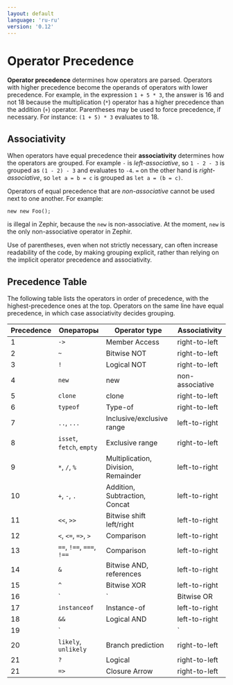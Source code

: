 ```yaml
---
layout: default
language: 'ru-ru'
version: '0.12'
---
```


# Operator Precedence
**Operator precedence** determines how operators are parsed. Operators with higher precedence become the operands of operators with lower precedence. For example, in the expression `1 + 5 * 3`, the answer is 16 and not 18 because the multiplication (`*`) operator has a higher precedence than the addition (`+`) operator. Parentheses may be used to force precedence, if necessary. For instance: `(1 + 5) * 3` evaluates to 18.

<a name='operator-precedence-associativity'></a>

## Associativity
When operators have equal precedence their **associativity** determines how the operators are grouped. For example `-` is _left-associative_, so `1 - 2 - 3` is grouped as `(1 - 2) - 3` and evaluates to `-4`. `=` on the other hand is _right-associative_, so `let a = b = c` is grouped as `let a = (b = c)`.

Operators of equal precedence that are _non-associative_ cannot be used next to one another. For example:
```zep
new new Foo();
```
is illegal in Zephir, because the `new` is non-associative. At the moment, `new` is the only non-associative operator in Zephir.

Use of parentheses, even when not strictly necessary, can often increase readability of the code, by making grouping explicit, rather than relying on the implicit operator precedence and associativity.

<a name='operator-precedence-table'></a>

## Precedence Table
The following table lists the operators in order of precedence, with the highest-precedence ones at the top. Operators on the same line have equal precedence, in which case associativity decides grouping.

| Precedence | Операторы                        | Operator type                       | Associativity   |
| ---------- | -------------------------------- | ----------------------------------- | --------------- |
| 1          | `->`                          | Member Access                       | right-to-left   |
| 2          | `~`                              | Bitwise NOT                         | right-to-left   |
| 3          | `!`                              | Logical NOT                         | right-to-left   |
| 4          | `new`                            | new                                 | non-associative |
| 5          | `clone`                          | clone                               | right-to-left   |
| 6          | `typeof`                         | Type-of                             | right-to-left   |
| 7          | `..`, `...`                      | Inclusive/exclusive range           | left-to-right   |
| 8          | `isset`, `fetch`, `empty`        | Exclusive range                     | right-to-left   |
| 9          | `*`, `/`, `%`                    | Multiplication, Division, Remainder | left-to-right   |
| 10         | `+`, `-`, `.`                    | Addition, Subtraction, Concat       | left-to-right   |
| 11         | `<<`, `>>`           | Bitwise shift left/right            | left-to-right   |
| 12         | `<`, `<=`, `=>`, `>` | Comparison                          | left-to-right   |
| 13         | `==`, `!==`, `===`, `!==`        | Comparison                          | left-to-right   |
| 14         | `&`                          | Bitwise AND, references             | left-to-right   |
| 15         | `^`                              | Bitwise XOR                         | left-to-right   |
| 16         | `|`                              | Bitwise OR                          | left-to-right   |
| 17         | `instanceof`                     | Instance-of                         | left-to-right   |
| 18         | `&&`                     | Logical AND                         | left-to-right   |
| 19         | `||`                             | Logical OR                          | left-to-right   |
| 20         | `likely`, `unlikely`             | Branch prediction                   | right-to-left   |
| 21         | `?`                              | Logical                             | right-to-left   |
| 21         | `=>`                          | Closure Arrow                       | right-to-left   |
